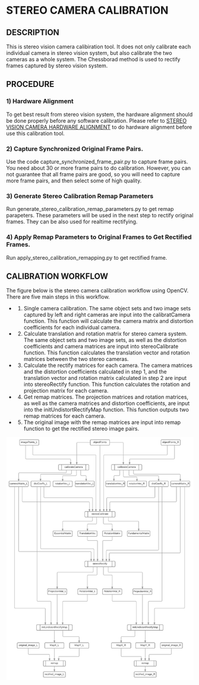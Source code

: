 # STEREO CAMERA CALIBRATION

## DESCRIPTION
This is stereo vision camera calibiration tool. It does not only calibrate each individual camera in stereo vision system, but also calibrate the two cameras as a whole system. The Chessborad method is used to rectify frames captured by stereo vision system. 

## PROCEDURE
### 1) Hardware Alignment
To get best result from stereo vision system, the hardware alignment should be done properly before any software calibration. Please refer to [STEREO VISION CAMERA HARDWARE ALIGNMENT](/stereo_cam_hardware_alignment/README.md) to do hardware alignment before use this calibration tool.

### 2) Capture Synchronized Original Frame Pairs.
Use the code capture_synchronized_frame_pair.py to capture frame pairs. You need about 30 or more frame pairs to do calibration. However, you can not guarantee that all frame pairs are good, so you will need to capture more frame pairs, and then select some of high quality.

### 3) Generate Stereo Calibration Remap Parameters
Run generate_stereo_calibration_remap_parameters.py to get remap parapeters. These parameters will be used in the next step to rectify original frames. They can be also used for realtime rectifying. 

### 4) Apply Remap Parameters to Original Frames to Get Rectified Frames.
Run apply_stereo_calibration_remapping.py to get rectified frame. 

## CALIBRATION WORKFLOW
The figure below is the stereo camera calibration workflow using OpenCV. There are five main steps in this workflow. 
- 1) Single camera calibration. The same object sets and two image sets captured by left and right cameras are input into the calibratCamera function. This function will calculate the camera matrix and distortion coefficients for each individual camera.  
- 2) Calculate translation and rotation matrix for stereo camera system. The same object sets and two image sets, as well as the distortion coefficients and camera matrices are input into stereoCalibrate function. This function calculates the translation vector and rotation matrices between the two stereo cameras.  
- 3) Calculate the rectify matrices for each camera. The camera matrices and the distortion coefficients calculated in step 1, and the translation vector and rotation matrix calculated in step 2 are input into stereoRectify function. This function calculates the rotation and projection matrix for each camera.  
- 4) Get remap matrices. The projection matrices and rotation matrices, as well as the camera matrices and distortion coefficients, are input into the initUndistortRectifyMap function. This function outputs two remap matrices for each camera.  
- 5) The original image with the remap matrices are input into remap function to get the rectified stereo image pairs.

![workflow](stereoVisonCalibrationFlowChart.png)

